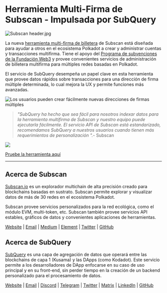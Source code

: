 # Herramienta Multi-Firma de Subscan - Impulsada por SubQuery

![Subscan header.jpg](https://cdn-images-1.medium.com/max/1600/1*Xs3mJrvClJq3qBzWU48fjg.jpeg)

La nueva [herramienta multi-firma de billetera](https://medium.com/r/?url=https%3A%2F%2Fmultisig.subscan.io%2F) de Subscan está diseñada para ayudar a otros en el ecosistema Polkadot a crear y administrar cuentas y transacciones multifirma. Tiene el apoyo del [Programa de subvenciones de la Fundación Web3](https://github.com/w3f/Grants-Program/blob/master/applications/multisignature_management_tool.md) y provee convenientes servicios de administración de billetera multifirma para múltiples redes basadas en Polkadot.

El servicio de SubQuery desempeña un papel clave en esta herramienta que provee datos rápidos sobre transacciones para una dirección de firma múltiple determinada, lo cual mejora la UX y permite funciones más avanzadas.

![Los usuarios pueden crear fácilmente nuevas direcciones de firmas múltiples](https://cdn-images-1.medium.com/max/1600/1*e4AALzw8xzERhzBJgPUktQ.png)

> *"SubQuery ha hecho que sea fácil para nosotros indexar datos para la herramienta multifirma de Subscan y nuestro equipo puede ejecutarla fácilmente. El servicio API de Subscan está estandarizado, recomendamos SubQuery a nuestros usuarios cuando tienen más requerimientos de personalización ".*- Subscan

![](https://cdn-images-1.medium.com/max/1600/1*Hy-1IxJ3ZNQX7qC38H19Bg.png)

[Pruebe la herramienta aquí](https://medium.com/r/?url=https%3A%2F%2Fmultisig.subscan.io%2F)

---

## Acerca de Subscan

[Subscan.io](https://www.subscan.io/) es un explorador multichain de alta precisión creado para blockchains basadas en sustrato. Subscan permite explorar y visualizar datos de más de 30 redes en el ecosistema Polkadot.

Subscan provee servicios personalizados para la red ecológica, como el módulo EVM, multi-token, etc. Subscan también provee servicios API estables, gráficos de datos y convenientes aplicaciones de herramientas.

[Website](https://www.subscan.io/) | [Email](mailto:hello@subscan.io) | [Medium](https://medium.com/subscan) | [Element](https://riot.im/app/#/room/!uaYUrKBueiKUurHliJ:matrix.org) | [Twitter](https://twitter.com/subscan_io/) | [GitHub](https://github.com/itering/subscan-essentials)

## Acerca de SubQuery

[SubQuery](https://subquery.network/) es una capa de agregación de datos que operará entre las blockchains de capa 1 (Kusama) y las DApps (como Kodadot). Este servicio permite a los desarrolladores de DApp enfocarse en su caso de uso principal y en su front-end, sin perder tiempo en la creación de un backend personalizado para el procesamiento de datos.

[Website](https://subquery.network/) | [Email](mailto:hello@subquery.network) | [Discord](https://discord.com/invite/78zg8aBSMG) | [Telegram](https://t.me/subquerynetwork) | [Twitter](https://twitter.com/subquerynetwork) | [Matrix](https://matrix.to/#/#subquery:matrix.org) | [LinkedIn](https://www.linkedin.com/company/subquery) | [GitHub](https://github.com/subquery)
